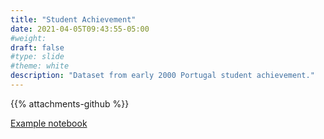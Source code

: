 ```yaml
---
title: "Student Achievement"
date: 2021-04-05T09:43:55-05:00
#weight: 
draft: false
#type: slide
#theme: white
description: "Dataset from early 2000 Portugal student achievement."
---
```


{{% attachments-github %}}

[Example notebook](ISL-05-StudentAchievement.ipynb)


